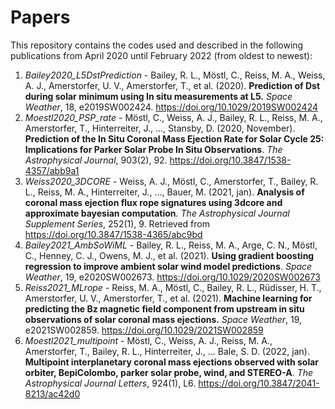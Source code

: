 # Papers
This repository contains the codes used and described in the following publications from April 2020 until February 2022 (from oldest to newest):

1.  _Bailey2020_L5DstPrediction_ - Bailey, R. L., Möstl, C., Reiss, M. A., Weiss, A. J., Amerstorfer, U. V., Amerstorfer, T., et al. (2020). **Prediction of Dst during solar minimum using In situ measurements at L5.** _Space Weather_, 18, e2019SW002424. https://doi.org/10.1029/2019SW002424 
2.  _Moestl2020_PSP_rate_ - Möstl, C., Weiss, A. J., Bailey, R. L., Reiss, M. A., Amerstorfer, T., Hinterreiter, J., ..., Stansby, D. (2020, November). **Prediction of the In Situ Coronal Mass Ejection Rate for Solar Cycle 25: Implications for Parker Solar Probe In Situ Observations**. _The Astrophysical Journal_, 903(2), 92. https://doi.org/10.3847/1538-4357/abb9a1
3.  _Weiss2020_3DCORE_ - Weiss, A. J., Möstl, C., Amerstorfer, T., Bailey, R. L., Reiss, M. A., Hinterreiter, J., ..., Bauer, M. (2021, jan). **Analysis of coronal mass ejection flux rope signatures using 3dcore and approximate bayesian computation**. _The Astrophysical Journal Supplement Series_, 252(1), 9. Retrieved from https://doi.org/10.3847/1538-4365/abc9bd
4.  _Bailey2021_AmbSoWiML_ - Bailey, R. L., Reiss, M. A., Arge, C. N., Möstl, C., Henney, C. J., Owens, M. J., et al. (2021). **Using gradient boosting regression to improve ambient solar wind model predictions**. _Space Weather_, 19, e2020SW002673. https://doi.org/10.1029/2020SW002673
5.   _Reiss2021_MLrope_ - Reiss, M. A., Möstl, C., Bailey, R. L., Rüdisser, H. T., Amerstorfer, U. V., Amerstorfer, T., et al. (2021). **Machine learning for predicting the Bz magnetic field component from upstream in situ observations of solar coronal mass ejections.** _Space Weather_, 19, e2021SW002859. https://doi.org/10.1029/2021SW002859 
6.   _Moestl2021_multipoint_ - Möstl, C., Weiss, A. J., Reiss, M. A., Amerstorfer, T., Bailey, R. L., Hinterreiter, J., ... Bale, S. D. (2022, jan). **Multipoint interplanetary coronal mass ejections observed with solar orbiter, BepiColombo, parker solar probe, wind, and STEREO-A**. _The Astrophysical Journal Letters_, 924(1), L6. https://doi.org/10.3847/2041-8213/ac42d0
